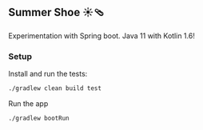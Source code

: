 ## Summer Shoe ️☀️🩴

Experimentation with Spring boot.
Java 11 with Kotlin 1.6!

### Setup

Install and run the tests:

```bash
./gradlew clean build test
```

Run the app

```bash
./gradlew bootRun
```

